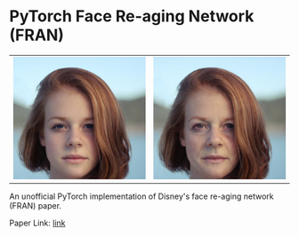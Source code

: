 # PyTorch Face Re-aging Network (FRAN)

<table>
  <tr>
    <td><img src="example_images/input_example_img.png" alt="Image Alt Text" style="width: 400px;"/></td>
    <td><img src="example_images/output_example_img.png" alt="Image Alt Text" style="width: 400px;"/></td>
  </tr>
</table>


An unofficial PyTorch implementation of Disney's face re-aging network (FRAN) paper.

Paper Link: [link](https://studios.disneyresearch.com/2022/11/30/production-ready-face-re-aging-for-visual-effects/)

